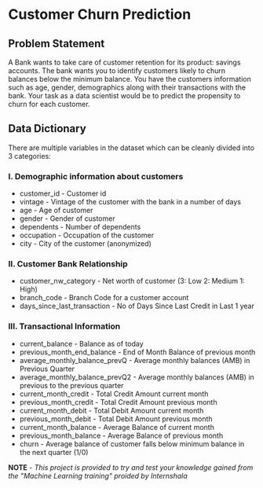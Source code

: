 # **Customer Churn Prediction**

## **Problem Statement**
A Bank wants to take care of customer retention for its product: savings accounts. The bank wants you to identify customers likely to churn balances below the minimum balance. You have the customers information such as age, gender, demographics along with their transactions with the bank.
Your task as a data scientist would be to predict the propensity to churn for each customer.

## **Data Dictionary**
There are multiple variables in the dataset which can be cleanly divided into 3 categories:

### **I. Demographic information about customers**
-	customer_id - Customer id 
-	vintage - Vintage of the customer with the bank in a number of days 
-	age - Age of customer 
-	gender - Gender of customer 
-	dependents - Number of dependents 
-	occupation - Occupation of the customer 
-	city - City of the customer (anonymized)

### **II. Customer Bank Relationship**
-	customer_nw_category - Net worth of customer (3: Low 2: Medium 1: High) 
-	branch_code - Branch Code for a customer account 
-	days_since_last_transaction - No of Days Since Last Credit in Last 1 year 

### **III. Transactional Information**
-	current_balance - Balance as of today 
-	previous_month_end_balance - End of Month Balance of previous month 
-	average_monthly_balance_prevQ - Average monthly balances (AMB) in Previous Quarter 
-	average_monthly_balance_prevQ2 - Average monthly balances (AMB) in previous to the previous quarter 
-	current_month_credit - Total Credit Amount current month 
-	previous_month_credit - Total Credit Amount previous month 
-	current_month_debit - Total Debit Amount current month 
-	previous_month_debit - Total Debit Amount previous month 
-	current_month_balance - Average Balance of current month 
-	previous_month_balance - Average Balance of previous month 
-	churn - Average balance of customer falls below minimum balance in the next quarter (1/0) 

**NOTE** - *This project is provided to try and test your knowledge gained from the "Machine Learning training" proided by Internshala*

